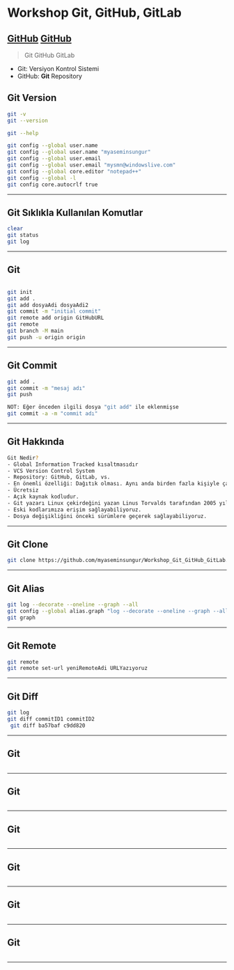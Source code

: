 # Workshop Git, GitHub, GitLab
[GitHub]()
[GitHub]()
---

 > Git
 > GitHub
 > GitLab

 - Git: Versiyon Kontrol Sistemi
 - GitHub: **Git** Repository


## Git Version
```sh
git -v
git --version

git --help

git config --global user.name
git config --global user.name "myaseminsungur"
git config --global user.email
git config --global user.email "mysmn@windowslive.com"
git config --global core.editor "notepad++"
git config --global -l
git config core.autocrlf true
```
---


## Git Sıklıkla Kullanılan Komutlar
```sh
clear
git status
git log

```
---


## Git
```sh

git init
git add .
git add dosyaAdi dosyaAdi2
git commit -m "initial commit"
git remote add origin GitHubURL
git remote
git branch -M main
git push -u origin origin

```
---


## Git Commit
```sh
git add .
git commit -m "mesaj adı"
git push

NOT: Eğer önceden ilgili dosya "git add" ile eklenmişse 
git commit -a -m "commit adı" 
```
---


## Git Hakkında
```sh
Git Nedir?
- Global Information Tracked kısaltmasıdır
- VCS Version Control System
- Repository: GitHub, GitLab, vs. 
- En önemli özelliği: Dağıtık olması. Aynı anda birden fazla kişiyle çalışabiliriz.
- Ücretsiz
- Açık kaynak kodludur. 
- Git yazarı Linux çekirdeğini yazan Linus Torvalds tarafından 2005 yılında yazılıyor.
- Eski kodlarımıza erişim sağlayabiliyoruz. 
- Dosya değişikliğini önceki sürümlere geçerek sağlayabiliyoruz.

```
---





## Git Clone
```sh
git clone https://github.com/myaseminsungur/Workshop_Git_GitHub_GitLab.git
```
---


## Git Alias
```sh
git log --decorate --oneline --graph --all
git config --global alias.graph "log --decorate --oneline --graph --all"
git graph

```
---


## Git Remote
```sh
git remote 
git remote set-url yeniRemoteAdi URLYazıyoruz

```
---


## Git Diff
```sh
git log
git diff commitID1 commitID2
 git diff ba57baf c9dd820

```
---

## Git
```sh

```
---

## Git
```sh

```
---

## Git
```sh

```
---

## Git
```sh

```
---

## Git
```sh

```
---

## Git
```sh

```
---


